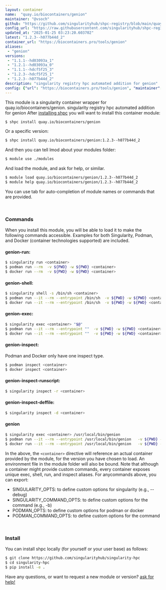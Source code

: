 ```yaml
---
layout: container
name:  "quay.io/biocontainers/genion"
maintainer: "@vsoch"
github: "https://github.com/singularityhub/shpc-registry/blob/main/quay.io/biocontainers/genion/container.yaml"
config_url: "https://raw.githubusercontent.com/singularityhub/shpc-registry/main/quay.io/biocontainers/genion/container.yaml"
updated_at: "2025-01-25 03:23:20.603702"
latest: "1.2.3--h077b44d_2"
container_url: "https://biocontainers.pro/tools/genion"
aliases:
 - "genion"
versions:
 - "1.1.1--hd03093a_1"
 - "1.2.1--hd03093a_0"
 - "1.1.1--hdcf5f25_3"
 - "1.2.3--hdcf5f25_1"
 - "1.2.3--h077b44d_2"
description: "singularity registry hpc automated addition for genion"
config: {"url": "https://biocontainers.pro/tools/genion", "maintainer": "@vsoch", "description": "singularity registry hpc automated addition for genion", "latest": {"1.2.3--h077b44d_2": "sha256:d275d0eb36255e00c927778bcdd7ebe6fa3d9042b2ec01eb1ac97c7d460f6238"}, "tags": {"1.1.1--hd03093a_1": "sha256:1989da37f4a02cacc6f0484e36e3a155dc70dc74d37ad9b4d930a6df767fe1ab", "1.2.1--hd03093a_0": "sha256:9f5c6a6f7c338dea3df2d065a9eae4356c8e5e3c75b02f35ecc9e544c7fc5e33", "1.1.1--hdcf5f25_3": "sha256:9ff38a22e5ca26e9a86c85ac4e6f23e26f1ce3c922b3ab48be2f091908654cac", "1.2.3--hdcf5f25_1": "sha256:c8ea3d4c9894b0459e2e0704fd3f7b1d43f2f42bb023c39a03608b4589f009f7", "1.2.3--h077b44d_2": "sha256:d275d0eb36255e00c927778bcdd7ebe6fa3d9042b2ec01eb1ac97c7d460f6238"}, "docker": "quay.io/biocontainers/genion", "aliases": {"genion": "/usr/local/bin/genion"}}
---
```


This module is a singularity container wrapper for quay.io/biocontainers/genion.
singularity registry hpc automated addition for genion
After [installing shpc](#install) you will want to install this container module:


```bash
$ shpc install quay.io/biocontainers/genion
```

Or a specific version:

```bash
$ shpc install quay.io/biocontainers/genion:1.2.3--h077b44d_2
```

And then you can tell lmod about your modules folder:

```bash
$ module use ./modules
```

And load the module, and ask for help, or similar.

```bash
$ module load quay.io/biocontainers/genion/1.2.3--h077b44d_2
$ module help quay.io/biocontainers/genion/1.2.3--h077b44d_2
```

You can use tab for auto-completion of module names or commands that are provided.

<br>

### Commands

When you install this module, you will be able to load it to make the following commands accessible.
Examples for both Singularity, Podman, and Docker (container technologies supported) are included.

#### genion-run:

```bash
$ singularity run <container>
$ podman run --rm  -v ${PWD} -w ${PWD} <container>
$ docker run --rm  -v ${PWD} -w ${PWD} <container>
```

#### genion-shell:

```bash
$ singularity shell -s /bin/sh <container>
$ podman run --it --rm --entrypoint /bin/sh  -v ${PWD} -w ${PWD} <container>
$ docker run --it --rm --entrypoint /bin/sh  -v ${PWD} -w ${PWD} <container>
```

#### genion-exec:

```bash
$ singularity exec <container> "$@"
$ podman run --it --rm --entrypoint ""  -v ${PWD} -w ${PWD} <container> "$@"
$ docker run --it --rm --entrypoint ""  -v ${PWD} -w ${PWD} <container> "$@"
```

#### genion-inspect:

Podman and Docker only have one inspect type.

```bash
$ podman inspect <container>
$ docker inspect <container>
```

#### genion-inspect-runscript:

```bash
$ singularity inspect -r <container>
```

#### genion-inspect-deffile:

```bash
$ singularity inspect -d <container>
```


#### genion

```bash
$ singularity exec <container> /usr/local/bin/genion
$ podman run --it --rm --entrypoint /usr/local/bin/genion   -v ${PWD} -w ${PWD} <container> -c " $@"
$ docker run --it --rm --entrypoint /usr/local/bin/genion   -v ${PWD} -w ${PWD} <container> -c " $@"
```



In the above, the `<container>` directive will reference an actual container provided
by the module, for the version you have chosen to load. An environment file in the
module folder will also be bound. Note that although a container
might provide custom commands, every container exposes unique exec, shell, run, and
inspect aliases. For anycommands above, you can export:

 - SINGULARITY_OPTS: to define custom options for singularity (e.g., --debug)
 - SINGULARITY_COMMAND_OPTS: to define custom options for the command (e.g., -b)
 - PODMAN_OPTS: to define custom options for podman or docker
 - PODMAN_COMMAND_OPTS: to define custom options for the command

<br>

### Install

You can install shpc locally (for yourself or your user base) as follows:

```bash
$ git clone https://github.com/singularityhub/singularity-hpc
$ cd singularity-hpc
$ pip install -e .
```

Have any questions, or want to request a new module or version? [ask for help!](https://github.com/singularityhub/singularity-hpc/issues)